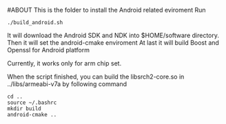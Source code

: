 #ABOUT
This is the folder to install the Android related eviroment
Run
```
./build_android.sh   
```
It will download the Android SDK and NDK into $HOME/software directory.
Then it will set the android-cmake enviroment
At last it will build Boost and Openssl for Android platform

Currently, it works only for arm chip set. 

When the script finished, you can build the libsrch2-core.so in ../libs/armeabi-v7a 
by following command
```
cd ..
source ~/.bashrc
mkdir build
android-cmake ..
```


